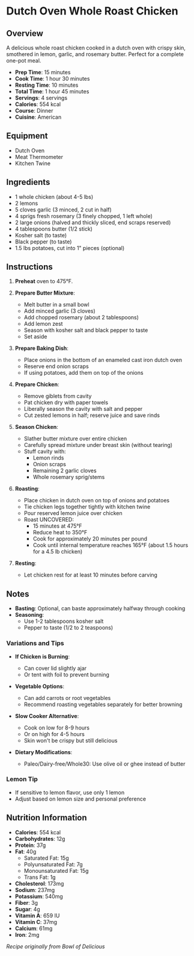 # Dutch Oven Whole Roast Chicken

## Overview
A delicious whole roast chicken cooked in a dutch oven with crispy skin, smothered in lemon, garlic, and rosemary butter. Perfect for a complete one-pot meal.

- **Prep Time**: 15 minutes
- **Cook Time**: 1 hour 30 minutes
- **Resting Time**: 10 minutes
- **Total Time**: 1 hour 45 minutes
- **Servings**: 4 servings
- **Calories**: 554 kcal
- **Course**: Dinner
- **Cuisine**: American

## Equipment
- Dutch Oven
- Meat Thermometer
- Kitchen Twine

## Ingredients
- 1 whole chicken (about 4-5 lbs)
- 2 lemons
- 5 cloves garlic (3 minced, 2 cut in half)
- 4 sprigs fresh rosemary (3 finely chopped, 1 left whole)
- 2 large onions (halved and thickly sliced, end scraps reserved)
- 4 tablespoons butter (1/2 stick)
- Kosher salt (to taste)
- Black pepper (to taste)
- 1.5 lbs potatoes, cut into 1" pieces (optional)

## Instructions
1. **Preheat** oven to 475°F.

2. **Prepare Butter Mixture**:
   - Melt butter in a small bowl
   - Add minced garlic (3 cloves)
   - Add chopped rosemary (about 2 tablespoons)
   - Add lemon zest
   - Season with kosher salt and black pepper to taste
   - Set aside

3. **Prepare Baking Dish**:
   - Place onions in the bottom of an enameled cast iron dutch oven
   - Reserve end onion scraps
   - If using potatoes, add them on top of the onions

4. **Prepare Chicken**:
   - Remove giblets from cavity
   - Pat chicken dry with paper towels
   - Liberally season the cavity with salt and pepper
   - Cut zested lemons in half; reserve juice and save rinds

5. **Season Chicken**:
   - Slather butter mixture over entire chicken
   - Carefully spread mixture under breast skin (without tearing)
   - Stuff cavity with:
     * Lemon rinds
     * Onion scraps
     * Remaining 2 garlic cloves
     * Whole rosemary sprig/stems

6. **Roasting**:
   - Place chicken in dutch oven on top of onions and potatoes
   - Tie chicken legs together tightly with kitchen twine
   - Pour reserved lemon juice over chicken
   - Roast UNCOVERED:
     * 15 minutes at 475°F
     * Reduce heat to 350°F
     * Cook for approximately 20 minutes per pound
     * Cook until internal temperature reaches 165°F (about 1.5 hours for a 4.5 lb chicken)

7. **Resting**:
   - Let chicken rest for at least 10 minutes before carving

## Notes
- **Basting**: Optional, can baste approximately halfway through cooking
- **Seasoning**:
  * Use 1-2 tablespoons kosher salt
  * Pepper to taste (1/2 to 2 teaspoons)

### Variations and Tips
- **If Chicken is Burning**:
  * Can cover lid slightly ajar
  * Or tent with foil to prevent burning

- **Vegetable Options**:
  * Can add carrots or root vegetables
  * Recommend roasting vegetables separately for better browning

- **Slow Cooker Alternative**:
  * Cook on low for 8-9 hours
  * Or on high for 4-5 hours
  * Skin won't be crispy but still delicious

- **Dietary Modifications**:
  * Paleo/Dairy-free/Whole30: Use olive oil or ghee instead of butter

### Lemon Tip
- If sensitive to lemon flavor, use only 1 lemon
- Adjust based on lemon size and personal preference

## Nutrition Information
- **Calories**: 554 kcal
- **Carbohydrates**: 12g
- **Protein**: 37g
- **Fat**: 40g
  * Saturated Fat: 15g
  * Polyunsaturated Fat: 7g
  * Monounsaturated Fat: 15g
  * Trans Fat: 1g
- **Cholesterol**: 173mg
- **Sodium**: 237mg
- **Potassium**: 540mg
- **Fiber**: 3g
- **Sugar**: 4g
- **Vitamin A**: 659 IU
- **Vitamin C**: 37mg
- **Calcium**: 61mg
- **Iron**: 2mg

*Recipe originally from Bowl of Delicious*
